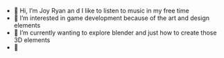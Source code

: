 - 👋 Hi, I’m Joy Ryan an d I like to listen to music in my free time
- 👀 I’m interested in game development because of the art and design elements
- 🌱 I’m currently wanting to explore blender and just how to create those 3D elements
- 💞️ 
<!---
Joyr15/Joyr15 is a ✨ special ✨ repository because its `README.md` (this file) appears on your GitHub profile.
You can click the Preview link to take a look at your changes.
--->
